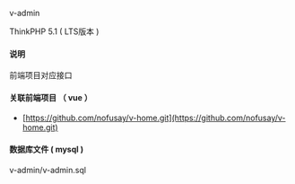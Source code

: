 v-admin

ThinkPHP 5.1 ( LTS版本 )

#### 说明
前端项目对应接口


#### 关联前端项目 （ vue ）
+ [https://github.com/nofusay/v-home.git](https://github.com/nofusay/v-home.git)


#### 数据库文件 ( mysql )
v-admin/v-admin.sql